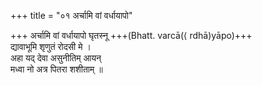 +++
title = "०१ अर्चामि वां वर्धायापो"

+++
अर्चामि वां वर्धायापो घृतस्नू +++(Bhatt. varcā(⟨ rdhā)yāpo)+++  
द्यावाभूमि शृणुतं रोदसी मे ।  
अहा यद् देवा असुनीतिम् आयन्  
मध्वा नो अत्र पितरा शशीताम् ॥